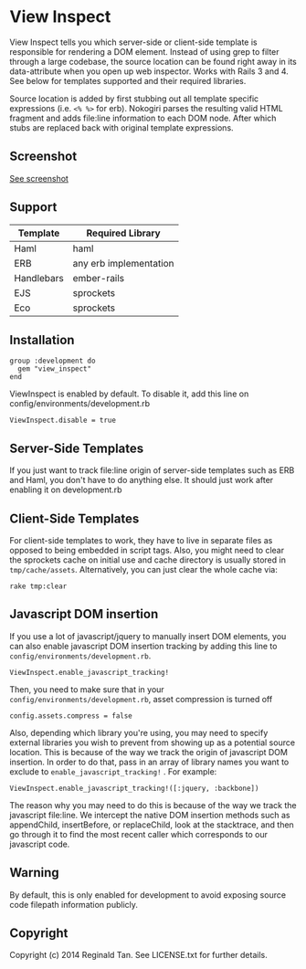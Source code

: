 View Inspect
============

View Inspect tells you which server-side or client-side template is responsible for rendering a DOM element. Instead of using grep to filter through a large codebase, the source location can be found right away in its data-attribute when you open up web inspector. Works with Rails 3 and 4. See below for templates supported and their required libraries.

Source location is added by first stubbing out all template specific expressions (i.e. `<% %>` for erb). Nokogiri parses the resulting valid HTML fragment and adds file:line information to each DOM node. After which stubs are replaced back with original template expressions.

Screenshot
----

[See screenshot](http://i.imgur.com/mD7sQ2m.png)

Support
----
| Template                | Required Library       |
| ----------------------- | ---------------------- |
| Haml                    | haml                   |
| ERB                     | any erb implementation |
| Handlebars              | ember-rails            |
| EJS                     | sprockets              |
| Eco                     | sprockets              |


Installation
----

    group :development do
      gem "view_inspect"
    end

ViewInspect is enabled by default. To disable it, add this line on config/environments/development.rb

    ViewInspect.disable = true

Server-Side Templates
----

If you just want to track file:line origin of server-side templates such as ERB and Haml, you don't have to do anything else. It should just work after enabling it on development.rb

Client-Side Templates
----

For client-side templates to work, they have to live in separate files as opposed to being embedded in script tags. Also, you might need to clear the sprockets cache on initial use and cache directory is usually stored in `tmp/cache/assets`. Alternatively, you can just clear the whole cache via:

    rake tmp:clear

Javascript DOM insertion
----

If you use a lot of javascript/jquery to manually insert DOM elements, you can also enable javascript DOM insertion tracking by adding this line to `config/environments/development.rb`.

    ViewInspect.enable_javascript_tracking!

Then, you need to make sure that in your `config/environments/development.rb`, asset compression is turned off

    config.assets.compress = false

Also, depending which library you're using, you may need to specify external libraries you wish to prevent from showing up as a potential source location. This is because of the way we track the origin of javascript DOM insertion. In order to do that, pass in an array of library names you want to exclude to `enable_javascript_tracking!` . For example:

    ViewInspect.enable_javascript_tracking!([:jquery, :backbone])


The reason why you may need to do this is because of the way we track the javascript file:line. We intercept the native DOM insertion methods such as appendChild, insertBefore, or replaceChild, look at the stacktrace, and then go through it to find the most recent caller which corresponds to our javascript code.


Warning
----

By default, this is only enabled for development to avoid exposing source code filepath information publicly.



Copyright
----

Copyright (c) 2014 Reginald Tan. See LICENSE.txt for
further details.

